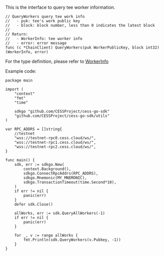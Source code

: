 This is the interface to query tee worker information.

```golang
// QueryWorkers query tee work info
//   - puk: tee's work public key
//   - block: block number, less than 0 indicates the latest block
//
// Return:
//   - WorkerInfo: tee worker info
//   - error: error message
func (c *ChainClient) QueryWorkers(puk WorkerPublicKey, block int32) (WorkerInfo, error)
```

For the type definition, please refer to [WorkerInfo](../chain_type.md#WorkerInfo)

Example code:
```golang
package main

import (
    "context"
    "fmt"
    "time"

    sdkgo "github.com/CESSProject/cess-go-sdk"
    "github.com/CESSProject/cess-go-sdk/utils"
)

var RPC_ADDRS = []string{
    //testnet
    "wss://testnet-rpc0.cess.cloud/ws/",
    "wss://testnet-rpc1.cess.cloud/ws/",
    "wss://testnet-rpc2.cess.cloud/ws/",
}

func main() {
	sdk, err := sdkgo.New(
		context.Background(),
		sdkgo.ConnectRpcAddrs(RPC_ADDRS),
		sdkgo.Mnemonic(MY_MNEMONIC),
		sdkgo.TransactionTimeout(time.Second*10),
	)
	if err != nil {
		panic(err)
	}
	defer sdk.Close()

	allWorks, err := sdk.QueryAllWorkers(-1)
	if err != nil {
		panic(err)
	}

	for _, v := range allWorks {
		fmt.Println(sdk.QueryWorkers(v.Pubkey, -1))
	}
}
```